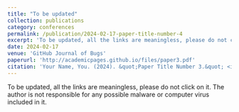 ```yaml
---
title: "To be updated"
collection: publications
category: conferences
permalink: /publication/2024-02-17-paper-title-number-4
excerpt: 'To be updated, all the links are meaningless, please do not click on it. The author is not responsible for any possible malware or computer virus included in it.'
date: 2024-02-17
venue: 'GitHub Journal of Bugs'
paperurl: 'http://academicpages.github.io/files/paper3.pdf'
citation: 'Your Name, You. (2024). &quot;Paper Title Number 3.&quot; <i>GitHub Journal of Bugs</i>. 1(3).'
---
```


To be updated, all the links are meaningless, please do not click on it. The author is not responsible for any possible malware or computer virus included in it.
